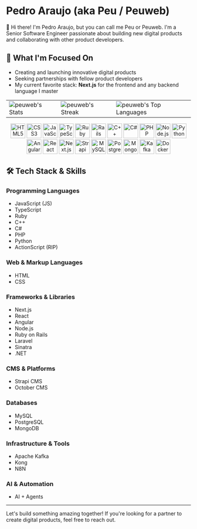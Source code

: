 # Pedro Araujo (aka Peu / Peuweb)

👋 Hi there! I'm Pedro Araujo, but you can call me Peu or Peuweb. I'm a Senior Software Engineer passionate about building new digital products and collaborating with other product developers.

## 🚀 What I'm Focused On

- Creating and launching innovative digital products
- Seeking partnerships with fellow product developers
- My current favorite stack: **Next.js** for the frontend and any backend language I master


<table>
  <tr>
    <td>
      <img src="https://github-readme-stats.vercel.app/api?username=peuweb&theme=dracula&show_icons=true&hide_border=true&count_private=true" alt="peuweb's Stats"/>
    </td>
    <td>
      <img src="https://github-readme-streak-stats.herokuapp.com/?user=peuweb&theme=dracula&hide_border=true" alt="peuweb's Streak"/>
    </td>
    <td>
      <img src="https://github-readme-stats.vercel.app/api/top-langs/?username=peuweb&theme=dracula&show_icons=true&hide_border=true&layout=compact" alt="peuweb's Top Languages"/>
    </td>
  </tr>
</table>

<!-- Devicons: List of main languages and frameworks -->
<p align="center">
  <img src="https://cdn.jsdelivr.net/gh/devicons/devicon/icons/html5/html5-original.svg" alt="HTML5" width="40" height="40"/>
  <img src="https://cdn.jsdelivr.net/gh/devicons/devicon/icons/css3/css3-original.svg" alt="CSS3" width="40" height="40"/>
  <img src="https://cdn.jsdelivr.net/gh/devicons/devicon/icons/javascript/javascript-original.svg" alt="JavaScript" width="40" height="40"/>
  <img src="https://cdn.jsdelivr.net/gh/devicons/devicon/icons/typescript/typescript-original.svg" alt="TypeScript" width="40" height="40"/>
  <img src="https://cdn.jsdelivr.net/gh/devicons/devicon/icons/ruby/ruby-original.svg" alt="Ruby" width="40" height="40"/>
  <img src="https://cdn.jsdelivr.net/gh/devicons/devicon/icons/rails/rails-plain.svg" alt="Rails" width="40" height="40"/>
  <img src="https://cdn.jsdelivr.net/gh/devicons/devicon/icons/cplusplus/cplusplus-original.svg" alt="C++" width="40" height="40"/>
  <img src="https://cdn.jsdelivr.net/gh/devicons/devicon/icons/csharp/csharp-original.svg" alt="C#" width="40" height="40"/>
  <img src="https://cdn.jsdelivr.net/gh/devicons/devicon/icons/php/php-original.svg" alt="PHP" width="40" height="40"/>
  <img src="https://cdn.jsdelivr.net/gh/devicons/devicon/icons/nodejs/nodejs-original.svg" alt="Node.js" width="40" height="40"/>
  <img src="https://cdn.jsdelivr.net/gh/devicons/devicon/icons/python/python-original.svg" alt="Python" width="40" height="40"/>
  <img src="https://cdn.jsdelivr.net/gh/devicons/devicon/icons/angularjs/angularjs-original.svg" alt="Angular" width="40" height="40"/>
  <img src="https://cdn.jsdelivr.net/gh/devicons/devicon/icons/react/react-original.svg" alt="React" width="40" height="40"/>
  <img src="https://cdn.jsdelivr.net/gh/devicons/devicon/icons/nextjs/nextjs-original.svg" alt="Next.js" width="40" height="40"/>
  <img src="https://images.spr.so/cdn-cgi/imagedelivery/j42No7y-dcokJuNgXeA0ig/32f3a89c-99c4-466f-8536-dd75f65fa320/Strapi-Monogram/w=256,quality=90,fit=scale-down" alt="Strapi" width="40" height="40"/>
  <img src="https://cdn.jsdelivr.net/gh/devicons/devicon/icons/mysql/mysql-original.svg" alt="MySQL" width="40" height="40"/>
  <img src="https://cdn.jsdelivr.net/gh/devicons/devicon/icons/postgresql/postgresql-original.svg" alt="PostgreSQL" width="40" height="40"/>
  <img src="https://cdn.jsdelivr.net/gh/devicons/devicon/icons/mongodb/mongodb-original.svg" alt="MongoDB" width="40" height="40"/>
  <img src="https://www.svgrepo.com/show/353950/kafka.svg" alt="Kafka" width="40" height="40"/>
  <img src="https://cdn.jsdelivr.net/gh/devicons/devicon/icons/docker/docker-original.svg" alt="Docker" width="40" height="40"/>
</p>

## 🛠️ Tech Stack & Skills

### Programming Languages
- JavaScript (JS)
- TypeScript
- Ruby
- C++
- C#
- PHP
- Python
- ActionScript (RIP)

### Web & Markup Languages
- HTML
- CSS

### Frameworks & Libraries
- Next.js
- React
- Angular
- Node.js
- Ruby on Rails
- Laravel
- Sinatra
- .NET

### CMS & Platforms
- Strapi CMS
- October CMS

### Databases
- MySQL
- PostgreSQL
- MongoDB

### Infrastructure & Tools
- Apache Kafka
- Kong
- N8N

### AI & Automation
- AI + Agents

---

Let's build something amazing together! If you're looking for a partner to create digital products, feel free to reach out.
